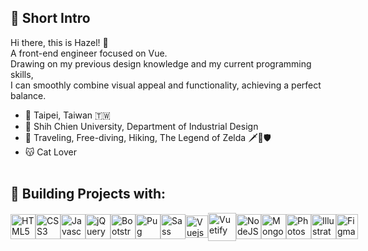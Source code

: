 ## 🍄 Short Intro
Hi there, this is Hazel! 👋<br>
A front-end engineer focused on Vue.<br>
Drawing on my previous design knowledge and my current programming skills,<br>
I can smoothly combine visual appeal and functionality, achieving a perfect balance.<br>
<!-- I'm seeking a job in front-end development and design (UX & UI).<br> -->

* 📍  Taipei, Taiwan 🇹🇼
* 🏫  Shih Chien University, Department of Industrial Design
* 🩵  Traveling, Free-diving, Hiking, The Legend of Zelda 🗡️🏹🛡️
* 😽  Cat Lover
<br><br>

## 📌 Building Projects with:
<p align="left" style="display: flex; align-items: center;">
<img src="https://cdn.worldvectorlogo.com/logos/html-1.svg" width="40" height="40" alt="HTML5" />
<img src="https://cdn.worldvectorlogo.com/logos/css-3.svg" width="40" height="40" alt="CSS3" />
<img src="https://cdn.worldvectorlogo.com/logos/logo-javascript.svg" alt="Javascript" width="40" height="40"/>
<img src="https://cdn.worldvectorlogo.com/logos/jquery-6.svg" alt="jQuery" width="40" height="40"/>
<img src="https://cdn.worldvectorlogo.com/logos/bootstrap-5-1.svg" alt="Bootstrap" width="40" height="40"/>
<img src="https://cdn.worldvectorlogo.com/logos/pug.svg" alt="Pug" width="40" height="40"/>
<img src="https://cdn.worldvectorlogo.com/logos/sass-1.svg" alt="Sass" width="40" height="40"/>
<img src="https://cdn.worldvectorlogo.com/logos/vue-9.svg" alt="Vuejs" width="36" height="36"/>
<img src="https://cdn.vuetifyjs.com/docs/images/brand-kit/v-logo.svg" alt="Vuetify" width="45" height="45"/>
<img src="https://cdn.worldvectorlogo.com/logos/nodejs-icon.svg" width="40" height="40" alt="NodeJS" />
<img src="https://cdn.worldvectorlogo.com/logos/mongodb-icon-1.svg" width="40" height="40" alt="MongoDB" />
<img src="https://cdn.worldvectorlogo.com/logos/adobe-photoshop-2.svg" width="40" height="40" alt="Photoshop" />
<img src="https://upload.wikimedia.org/wikipedia/commons/thumb/f/fb/Adobe_Illustrator_CC_icon.svg/246px-Adobe_Illustrator_CC_icon.svg.png" width="40" height="40" alt="Illustrator" />
<img src="https://www.vectorlogo.zone/logos/figma/figma-icon.svg" alt="Figma" width="35" height="40"/>
</p>
